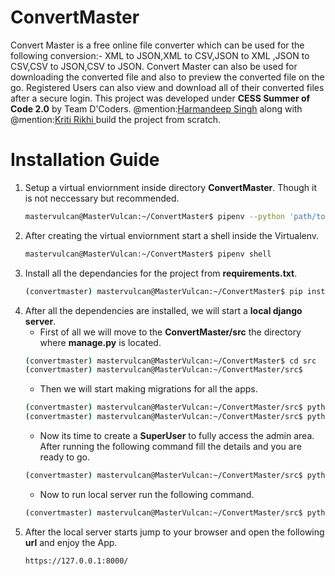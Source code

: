# ConvertMaster
Convert Master is a free online file converter which can be used for the following conversion:- XML to JSON,XML to CSV,JSON to XML ,JSON to CSV,CSV to JSON,CSV to JSON. Convert Master can also be used for downloading the converted file and also to preview the converted file on the go. Registered Users can also view and download all of their converted files after a secure login. This project was developed under __CESS Summer of Code 2.0__ by Team D'Coders. @mention:[Harmandeep Singh](https://github.com/SinghHrmn) along with @mention:[Kriti Rikhi ](https://github.com/kritirikhi)build the project from scratch.
# Installation Guide
1.  Setup a virtual enviornment inside directory __ConvertMaster__. Though it is not neccessary but recommended.
    ```bash
    mastervulcan@MasterVulcan:~/ConvertMaster$ pipenv --python 'path/to/python'
    ```
2.  After creating the virtual enviornment start a shell inside the Virtualenv.
    ```bash
    mastervulcan@MasterVulcan:~/ConvertMaster$ pipenv shell
    ```
3.  Install all the dependancies for the project from __requirements.txt__.
    ```bash
    (convertmaster) mastervulcan@MasterVulcan:~/ConvertMaster$ pip install -r 'requirements.txt'
    ```
4.  After all the dependencies are installed, we will start a __local django server__. 
    * First of all we will move to the __ConvertMaster/src__ the directory where __manage.py__ is located.
    ```bash
    (convertmaster) mastervulcan@MasterVulcan:~/ConvertMaster$ cd src 
    (convertmaster) mastervulcan@MasterVulcan:~/ConvertMaster/src$
    ```
    * Then we will start making migrations for all the apps.
    ```bash
    (convertmaster) mastervulcan@MasterVulcan:~/ConvertMaster/src$ python manage.py makemigrations
    (convertmaster) mastervulcan@MasterVulcan:~/ConvertMaster/src$ python manage.py migrate
    ```
    * Now its time to create a __SuperUser__ to fully access the admin area. After running the following command fill the details
      and you are ready to go.
    ```bash
    (convertmaster) mastervulcan@MasterVulcan:~/ConvertMaster/src$ python manage.py createsuperuser
    ```
    * Now to run local server run the following command.
    ```bash
    (convertmaster) mastervulcan@MasterVulcan:~/ConvertMaster/src$ python manage.py runserver
    ```
5.  After the local server starts jump to your browser and open the following __url__ and enjoy the App.
    ```
    https://127.0.0.1:8000/
    ```
  
